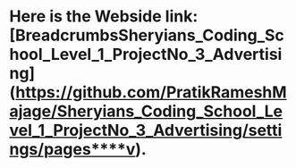 # Here is the Webside link: [BreadcrumbsSheryians_Coding_School_Level_1_ProjectNo_3_Advertising] (https://github.com/PratikRameshMajage/Sheryians_Coding_School_Level_1_ProjectNo_3_Advertising/settings/pages****v).

